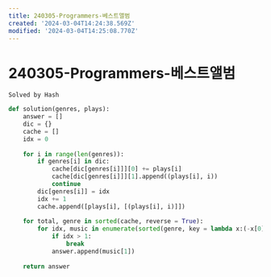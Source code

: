 ```yaml
---
title: 240305-Programmers-베스트앨범
created: '2024-03-04T14:24:38.569Z'
modified: '2024-03-04T14:25:08.770Z'
---
```


# 240305-Programmers-베스트앨범
```Solved by Hash```

```python
def solution(genres, plays):
    answer = []
    dic = {}
    cache = []
    idx = 0
    
    for i in range(len(genres)):
        if genres[i] in dic:
            cache[dic[genres[i]]][0] += plays[i]
            cache[dic[genres[i]]][1].append((plays[i], i))
            continue
        dic[genres[i]] = idx
        idx += 1
        cache.append([plays[i], [(plays[i], i)]])
        
    for total, genre in sorted(cache, reverse = True):
        for idx, music in enumerate(sorted(genre, key = lambda x:(-x[0], x[1]))):
            if idx > 1:
                break
            answer.append(music[1])
        
    return answer
```
